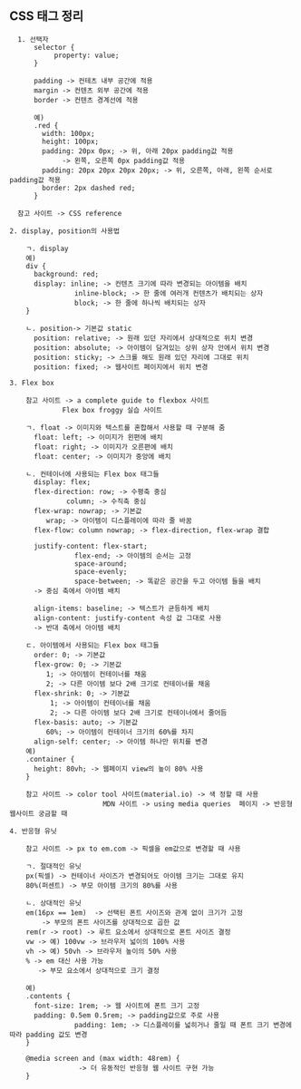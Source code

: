 ## CSS 태그 정리 

      1. 선택자
          selector { 
               property: value;
          }

          padding -> 컨테츠 내부 공간에 적용
          margin -> 컨텐츠 외부 공간에 적용
          border -> 컨텐츠 경계선에 적용

          예) 
          .red {
            width: 100px;
            height: 100px;
            padding: 20px 0px; -> 위, 아래 20px padding값 적용
                 -> 왼쪽, 오른쪽 0px padding값 적용
            padding: 20px 20px 20px 20px; -> 위, 오른쪽, 아래, 왼쪽 순서로 padding값 적용
            border: 2px dashed red;
          }

      참고 사이트 -> CSS reference

    2. display, position의 사용법

        ㄱ. display
        예)
        div {
          background: red;
          display: inline; -> 컨텐츠 크기에 따라 변경되는 아이템을 배치
                    inline-block; -> 한 줄에 여러개 컨텐츠가 배치되는 상자
                    block; -> 한 줄에 하나씩 배치되는 상자				
        }

        ㄴ. position-> 기본값 static 
          position: relative; -> 원래 있던 자리에서 상대적으로 위치 변경
          position: absolute; -> 아이템이 담겨있는 상위 상자 안에서 위치 변경 
          position: sticky; -> 스크롤 해도 원래 있던 자리에 그대로 위치 
          position: fixed; -> 웹사이트 페이지에서 위치 변경

    3. Flex box

        참고 사이트 -> a complete guide to flexbox 사이트
                 Flex box froggy 실습 사이트

        ㄱ. float -> 이미지와 텍스트를 혼합해서 사용할 때 구분해 줌
          float: left; -> 이미지가 왼편에 배치
          float: right; -> 이미지가 오른편에 배치 
          float: center; -> 이미지가 중앙에 배치

        ㄴ. 컨테이너에 사용되는 Flex box 태그들
          display: flex;
          flex-direction: row; -> 수평축 중심
                  column; -> 수직축 중심
          flex-wrap: nowrap; -> 기본값
             wrap; -> 아이템이 디스플레이에 따라 줄 바꿈
          flex-flow: column nowrap; -> flex-direction, flex-wrap 결합

          justify-content: flex-start;
                    flex-end; -> 아이템의 순서는 고정
                    space-around;
                    space-evenly;
                    space-between; -> 똑같은 공간을 두고 아이템 들을 배치
          -> 중심 축에서 아이템 배치

          align-items: baseline; -> 텍스트가 균등하게 배치
          align-content: justify-content 속성 값 그대로 사용 
          -> 반대 축에서 아이템 배치

        ㄷ. 아이템에서 사용되는 Flex box 태그들
          order: 0; -> 기본값
          flex-grow: 0; -> 기본값 
             1; -> 아이템이 컨테이너를 채움
             2; -> 다른 아이템 보다 2배 크기로 컨테이너를 채움
          flex-shrink: 0; -> 기본값
              1; -> 아이템이 컨테이너를 채움
              2; -> 다른 아이템 보다 2배 크기로 컨테이너에서 줄어듬
          flex-basis: auto; -> 기본값
             60%; -> 아이템이 컨테이너 크기의 60%를 차지
          align-self: center; -> 아이템 하나만 위치를 변경
        예)
        .container {
          height: 80vh; -> 웹페이지 view의 높이 80% 사용
        }

        참고 사이트 -> color tool 사이트(material.io) -> 색 정할 때 사용
                           MDN 사이트 -> using media queries  페이지 -> 반응형 웹사이트 궁금할 때

    4. 반응형 유닛

        참고 사이트 -> px to em.com -> 픽셀을 em값으로 변경할 때 사용

        ㄱ. 절대적인 유닛
        px(픽셀) -> 컨테이너 사이즈가 변경되어도 아이템 크기는 그대로 유지
        80%(퍼센트) -> 부모 아이템 크기의 80%를 사용

        ㄴ. 상대적인 유닛
        em(16px == 1em)  -> 선택된 폰트 사이즈와 관계 없이 크기가 고정 
            -> 부모의 폰트 사이즈를 상대적으로 곱한 값
        rem(r -> root) -> 루트 요소에서 상대적으로 폰트 사이즈 결정
        vw -> 예) 100vw -> 브라우저 넓이의 100% 사용
        vh -> 예) 50vh -> 브라우저 높이의 50% 사용
        % -> em 대신 사용 가능
           -> 부모 요소에서 상대적으로 크기 결정

        예)
        .contents {
          font-size: 1rem; -> 웹 사이트에 폰트 크기 고정
          padding: 0.5em 0.5rem; -> padding값으로 주로 사용
                    padding: 1em; -> 디스플레이를 넓히거나 줄일 때 폰트 크기 변경에 따라 padding 값도 변경
        }   

        @media screen and (max width: 48rem) {
                     -> 더 유동적인 반응형 웹 사이트 구현 가능
        }

